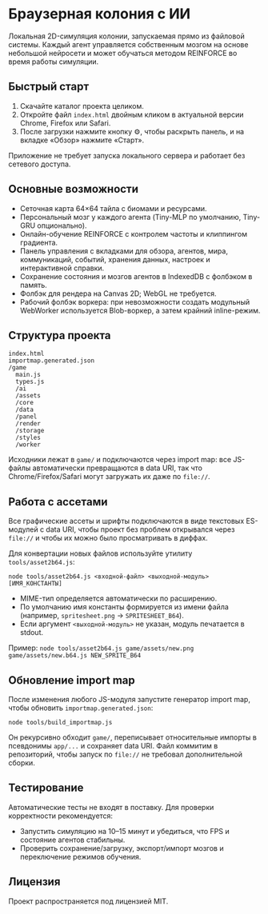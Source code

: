 # Браузерная колония с ИИ

Локальная 2D-симуляция колонии, запускаемая прямо из файловой системы. Каждый агент управляется собственным мозгом на основе небольшой нейросети и может обучаться методом REINFORCE во время работы симуляции.

## Быстрый старт

1. Скачайте каталог проекта целиком.
2. Откройте файл `index.html` двойным кликом в актуальной версии Chrome, Firefox или Safari.
3. После загрузки нажмите кнопку ⚙️, чтобы раскрыть панель, и на вкладке «Обзор» нажмите «Старт».

Приложение не требует запуска локального сервера и работает без сетевого доступа.

## Основные возможности

- Сеточная карта 64×64 тайла с биомами и ресурсами.
- Персональный мозг у каждого агента (Tiny-MLP по умолчанию, Tiny-GRU опционально).
- Онлайн-обучение REINFORCE с контролем частоты и клиппингом градиента.
- Панель управления с вкладками для обзора, агентов, мира, коммуникаций, событий, хранения данных, настроек и интерактивной справки.
- Сохранение состояния и мозгов агентов в IndexedDB с фолбэком в память.
- Фолбэк для рендера на Canvas 2D; WebGL не требуется.
- Рабочий фолбэк воркера: при невозможности создать модульный WebWorker используется Blob-воркер, а затем крайний inline-режим.

## Структура проекта

```
index.html
importmap.generated.json
/game
  main.js
  types.js
  /ai
  /assets
  /core
  /data
  /panel
  /render
  /storage
  /styles
  /worker
```

Исходники лежат в `game/` и подключаются через import map: все JS-файлы автоматически превращаются в data URI, так что Chrome/Firefox/Safari могут загружать их даже по `file://`.

## Работа с ассетами

Все графические ассеты и шрифты подключаются в виде текстовых ES-модулей с data URI, чтобы проект без проблем открывался через `file://` и чтобы их можно было просматривать в диффах.

Для конвертации новых файлов используйте утилиту `tools/asset2b64.js`:

```
node tools/asset2b64.js <входной-файл> <выходной-модуль> [ИМЯ_КОНСТАНТЫ]
```

- MIME-тип определяется автоматически по расширению.
- По умолчанию имя константы формируется из имени файла (например, `spritesheet.png` → `SPRITESHEET_B64`).
- Если аргумент `<выходной-модуль>` не указан, модуль печатается в stdout.

Пример: `node tools/asset2b64.js game/assets/new.png game/assets/new.b64.js NEW_SPRITE_B64`

## Обновление import map

После изменения любого JS-модуля запустите генератор import map, чтобы обновить `importmap.generated.json`:

```
node tools/build_importmap.js
```

Он рекурсивно обходит `game/`, переписывает относительные импорты в псевдонимы `app/...` и сохраняет data URI. Файл коммитим в репозиторий, чтобы запуск по `file://` не требовал дополнительной сборки.

## Тестирование

Автоматические тесты не входят в поставку. Для проверки корректности рекомендуется:

- Запустить симуляцию на 10–15 минут и убедиться, что FPS и состояние агентов стабильны.
- Проверить сохранение/загрузку, экспорт/импорт мозгов и переключение режимов обучения.

## Лицензия

Проект распространяется под лицензией MIT.
